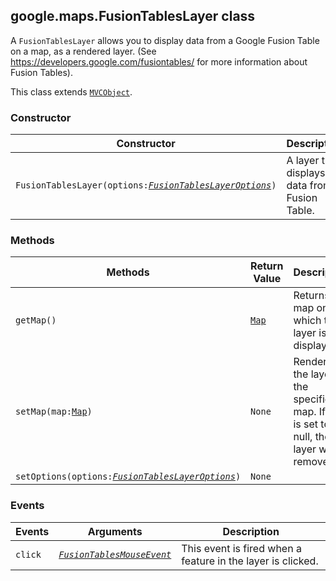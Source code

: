<h2 id="FusionTablesLayer">
google.maps.FusionTablesLayer
class
</h2><p>A <code>FusionTablesLayer</code> allows you to display data from a Google Fusion Table on a map, as a rendered layer. (See <a href="https://developers.google.com/fusiontables/">https://developers.google.com/fusiontables/</a> for more information about Fusion Tables).</p><p>This class extends
<code><a href="https://github.com/amenadiel/google-maps-documentation/blob/master/docs/google.maps.MVCObject.md">MVCObject</a></code>.
</p><h3 id="devsite_header_177">Constructor</h3><table summary="class FusionTablesLayer - Constructor" width="100%">
<thead>
<tr><th>Constructor</th>
<th>Description</th>
</tr></thead>
<tbody>
<tr>
<td><code>FusionTablesLayer(options:<a href="https://github.com/amenadiel/google-maps-documentation/blob/master/docs/google.maps.FusionTablesLayerOptions.md"><em>FusionTablesLayerOptions</em></a>)</code></td>
<td>A layer that displays data from a Fusion Table.</td>
</tr>
</tbody>
</table><h3 id="devsite_header_178">Methods</h3><table summary="class FusionTablesLayer - Methods" width="100%">
<thead>
<tr><th>Methods</th>
<th>Return Value</th>
<th>Description</th>
</tr></thead>
<tbody>
<tr>
<td><code>getMap()</code></td>
<td><code><a href="https://github.com/amenadiel/google-maps-documentation/blob/master/docs/google.maps.Map.md">Map</a></code></td>
<td>Returns the map on which this layer is displayed.</td>
</tr>
<tr>
<td><code>setMap(map:<a href="https://github.com/amenadiel/google-maps-documentation/blob/master/docs/google.maps.Map.md">Map</a>)</code></td>
<td><code>None</code></td>
<td>Renders the layer on the specified map. If map is set to null, the layer will be removed.</td>
</tr>
<tr>
<td><code>setOptions(options:<a href="https://github.com/amenadiel/google-maps-documentation/blob/master/docs/google.maps.FusionTablesLayerOptions.md"><em>FusionTablesLayerOptions</em></a>)</code></td>
<td><code>None</code></td>
<td></td>
</tr>
</tbody>
</table><h3 id="devsite_header_179">Events</h3><table summary="class FusionTablesLayer - Events" width="100%">
<thead>
<tr><th>Events</th>
<th>Arguments</th>
<th>Description</th>
</tr></thead>
<tbody>
<tr>
<td><code>click</code></td>
<td><code><a href="https://github.com/amenadiel/google-maps-documentation/blob/master/docs/google.maps.FusionTablesMouseEvent.md"><em>FusionTablesMouseEvent</em></a></code></td>
<td>This event is fired when a feature in the layer is clicked.</td>
</tr>
</tbody>
</table>